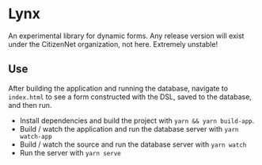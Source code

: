 # Lynx

An experimental library for dynamic forms. Any release version will exist under the CitizenNet organization, not here. Extremely unstable!

## Use

After building the application and running the database, navigate to `index.html` to see a form constructed with the DSL, saved to the database, and then run.

- Install dependencies and build the project with `yarn && yarn build-app`.
- Build / watch the application and run the database server with `yarn watch-app`
- Build / watch the source and run the database server with `yarn watch`
- Run the server with `yarn serve`

